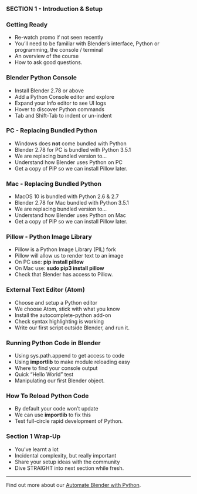 ### SECTION 1  - Introduction & Setup ###

### Getting Ready ###

+ Re-watch promo if not seen recently
+ You’ll need to be familiar with Blender’s interface, Python or programming, the console / terminal 
+ An overview of the course 
+ How to ask good questions.

### Blender Python Console ###

+ Install Blender 2.78 or above
+ Add a Python Console editor and explore 
+ Expand your Info editor to see UI logs 
+ Hover to discover Python commands 
+ Tab and Shift-Tab to indent or un-indent

### PC - Replacing Bundled Python ###

+ Windows does **not** come bundled with Python
+ Blender 2.78 for PC is bundled with Python 3.5.1 
+ We are replacing bundled version to… 
+ Understand how Blender uses Python on PC 
+ Get a copy of PIP so we can install Pillow later.

### Mac - Replacing Bundled Python ###

+ MacOS 10 is bundled with Python 2.6 & 2.7
+ Blender 2.78 for Mac bundled with Python 3.5.1 
+ We are replacing bundled version to… 
+ Understand how Blender uses Python on Mac 
+ Get a copy of PIP so we can install Pillow later.

### Pillow - Python Image Library ###

+ Pillow is a Python Image Library (PIL) fork
+ Pillow will allow us to render text to an image 
+ On PC use: **pip install pillow**
+ On Mac use: **sudo pip3 install pillow**
+ Check that Blender has access to Pillow.

### External Text Editor (Atom) ###

+ Choose and setup a Python editor
+ We choose Atom, stick with what you know 
+ Install the autocomplete-python add-on 
+ Check syntax highlighting is working 
+ Write our first script outside Blender, and run it.

### Running Python Code in Blender ###

+ Using sys.path.append to get access to code
+ Using **importlib** to make module reloading easy 
+ Where to find your console output 
+ Quick “Hello World” test 
+ Manipulating our first Blender object.

### How To Reload Python Code ###

+ By default your code won’t update
+ We can use **importlib** to fix this 
+ Test full-circle rapid development of Python.

### Section 1 Wrap-Up ###

+ You’ve learnt a lot
+ Incidental complexity, but really important 
+ Share your setup ideas with the community 
+ Dive STRAIGHT into next section while fresh.

---
Find out more about our [Automate Blender with Python](https://www.udemy.com/blenderpython/?couponCode=GitHubDiscount).
